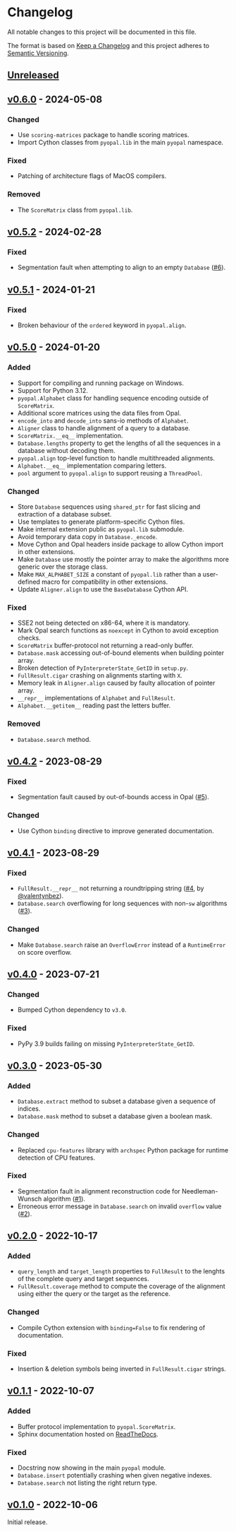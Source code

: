 # Changelog
All notable changes to this project will be documented in this file.

The format is based on [Keep a Changelog](http://keepachangelog.com/en/1.0.0/)
and this project adheres to [Semantic Versioning](http://semver.org/spec/v2.0.0.html).


## [Unreleased]
[Unreleased]: https://github.com/althonos/pyopal/compare/v0.6.0...HEAD


## [v0.6.0] - 2024-05-08
[v0.6.0]: https://github.com/althonos/pyopal/compare/v0.5.2...v0.6.0

### Changed
- Use `scoring-matrices` package to handle scoring matrices.
- Import Cython classes from `pyopal.lib` in the main `pyopal` namespace.

### Fixed
- Patching of architecture flags of MacOS compilers.

### Removed
- The `ScoreMatrix` class from `pyopal.lib`.


## [v0.5.2] - 2024-02-28
[v0.5.2]: https://github.com/althonos/pyopal/compare/v0.5.1...v0.5.2

### Fixed
- Segmentation fault when attempting to align to an empty `Database` ([#6](https://github.com/althonos/pyopal/issues/6)).


## [v0.5.1] - 2024-01-21
[v0.5.1]: https://github.com/althonos/pyopal/compare/v0.5.0...v0.5.1

### Fixed
- Broken behaviour of the `ordered` keyword in `pyopal.align`.


## [v0.5.0] - 2024-01-20
[v0.5.0]: https://github.com/althonos/pyopal/compare/v0.4.2...v0.5.0

### Added
- Support for compiling and running package on Windows.
- Support for Python 3.12.
- `pyopal.Alphabet` class for handling sequence encoding outside of `ScoreMatrix`.
- Additional score matrices using the data files from Opal.
- `encode_into` and `decode_into` sans-io methods of `Alphabet`.
- `Aligner` class to handle alignment of a query to a database.
- `ScoreMatrix.__eq__` implementation.
- `Database.lengths` property to get the lengths of all the sequences in a database without decoding them.
- `pyopal.align` top-level function to handle multithreaded alignments.
- `Alphabet.__eq__` implementation comparing letters.
- `pool` argument to `pyopal.align` to support reusing a `ThreadPool`.

### Changed
- Store `Database` sequences using `shared_ptr` for fast slicing and extraction of a database subset.
- Use templates to generate platform-specific Cython files.
- Make internal extension public as `pyopal.lib` submodule.
- Avoid temporary data copy in `Database._encode`.
- Move Cython and Opal headers inside package to allow Cython import in other extensions.
- Make `Database` use mostly the pointer array to make the algorithms more generic over the storage class.
- Make `MAX_ALPHABET_SIZE` a constant of `pyopal.lib` rather than a user-defined macro for compatibility in other extensions.
- Update `Aligner.align` to use the `BaseDatabase` Cython API.

### Fixed
- SSE2 not being detected on x86-64, where it is mandatory.
- Mark Opal search functions as `noexcept` in Cython to avoid exception checks.
- `ScoreMatrix` buffer-protocol not returning a read-only buffer.
- `Database.mask` accessing out-of-bound elements when building pointer array.
- Broken detection of `PyInterpreterState_GetID` in `setup.py`.
- `FullResult.cigar` crashing on alignments starting with `X`.
- Memory leak in `Aligner.align` caused by faulty allocation of pointer array.
- `__repr__` implementations of `Alphabet` and `FullResult`.
- `Alphabet.__getitem__` reading past the letters buffer.

### Removed
- `Database.search` method.


## [v0.4.2] - 2023-08-29
[v0.4.2]: https://github.com/althonos/pyopal/compare/v0.4.1...v0.4.2

### Fixed
- Segmentation fault caused by out-of-bounds access in Opal ([#5](https://github.com/althonos/pyopal/issues/5)).

### Changed
- Use Cython `binding` directive to improve generated documentation. 


## [v0.4.1] - 2023-08-29
[v0.4.1]: https://github.com/althonos/pyopal/compare/v0.4.0...v0.4.1

### Fixed
- `FullResult.__repr__` not returning a roundtripping string ([#4](https://github.com/althonos/pyopal/pull/4), by [@valentynbez](https://github.com/valentynbez)).
- `Database.search` overflowing for long sequences with non-`sw` algorithms ([#3](https://github.com/althonos/pyopal/issues/3)).

### Changed
- Make `Database.search` raise an `OverflowError` instead of a `RuntimeError` on score overflow.


## [v0.4.0] - 2023-07-21
[v0.4.0]: https://github.com/althonos/pyopal/compare/v0.3.0...v0.4.0

### Changed
- Bumped Cython dependency to `v3.0`.

### Fixed
- PyPy 3.9 builds failing on missing `PyInterpreterState_GetID`.


## [v0.3.0] - 2023-05-30
[v0.3.0]: https://github.com/althonos/pyopal/compare/v0.2.0...v0.3.0

### Added
- `Database.extract` method to subset a database given a sequence of indices.
- `Database.mask` method to subset a database given a boolean mask.

### Changed
- Replaced `cpu-features` library with `archspec` Python package for runtime detection of CPU features.

### Fixed
- Segmentation fault in alignment reconstruction code for Needleman-Wunsch algorithm ([#1](https://github.com/althonos/pyopal/issues/1)).
- Erroneous error message in `Database.search` on invalid `overflow` value ([#2](https://github.com/althonos/pyopal/issues/2)).


## [v0.2.0] - 2022-10-17
[v0.2.0]: https://github.com/althonos/pyopal/compare/v0.1.1...v0.2.0

### Added
- `query_length` and `target_length` properties to `FullResult` to the lenghts of the complete query and target sequences.
- `FullResult.coverage` method to compute the coverage of the alignment using either the query or the target as the reference.

### Changed
- Compile Cython extension with `binding=False` to fix rendering of documentation.

### Fixed
- Insertion & deletion symbols being inverted in `FullResult.cigar` strings.


## [v0.1.1] - 2022-10-07
[v0.1.1]: https://github.com/althonos/pyopal/compare/v0.1.0...v0.1.1

### Added
- Buffer protocol implementation to `pyopal.ScoreMatrix`.
- Sphinx documentation hosted on [ReadTheDocs](https://pyopal.readthedocs.io).

### Fixed
- Docstring now showing in the main `pyopal` module.
- `Database.insert` potentially crashing when given negative indexes.
- `Database.search` not listing the right return type.


## [v0.1.0] - 2022-10-06
[v0.1.0]: https://github.com/althonos/pyopal/compare/347b6d3...v0.1.0

Initial release.
